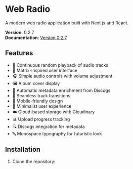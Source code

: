 # Web Radio

A modern web radio application built with Next.js and React.

**Version**: 0.2.7  
**Documentation**: [Version 0.2.7](docs/VERSION_0.2.7.md)

## Features

- 🎵 Continuous random playback of audio tracks
- 🎨 Matrix-inspired user interface
- 🎧 Simple audio controls with volume adjustment
- 🖼️ Album cover display
- 📝 Automatic metadata enrichment from Discogs
- 🔄 Seamless track transitions
- 📱 Mobile-friendly design
- 🎯 Minimalist user experience
- ☁️ Cloud-based storage with Cloudinary
- 📊 Upload progress tracking
- 🔍 Discogs integration for metadata
- 🔤 Monospace typography for futuristic look

## Installation

1. Clone the repository:
   ```